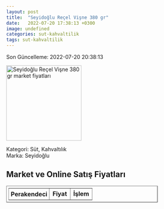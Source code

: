 ```yaml
---
layout: post
title:  "Seyidoğlu Reçel Vişne 380 gr"
date:   2022-07-20 17:38:13 +0300
image: undefined
categories: sut-kahvaltilik
tags: sut-kahvaltilik
---
```


Son Güncelleme: 2022-07-20 20:38:13

<img src="undefined" width="200" alt="Seyidoğlu Reçel Vişne 380 gr market fiyatları" />

Kategori: Süt, Kahvaltılık
<br />
Marka: Seyidoğlu

<h2>Market ve Online Satış Fiyatları</h2>

<table border="1" style="padding: 5px;width:80%;">
  <tr>
    <td style="padding: 5px;"><strong>Perakendeci</strong></td>
    <td><strong>Fiyat</strong></td>
    <td><strong>İşlem</strong></td>
  </tr>
  
</table>
